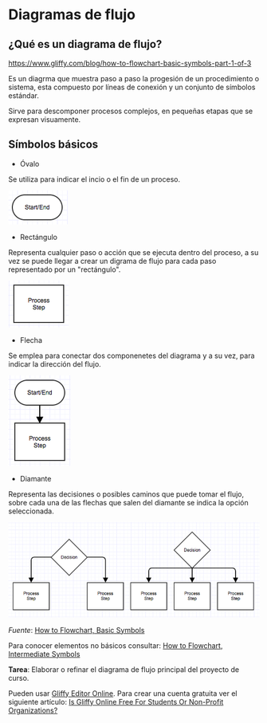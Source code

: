# Diagramas de flujo

## ¿Qué es un diagrama de flujo?

https://www.gliffy.com/blog/how-to-flowchart-basic-symbols-part-1-of-3

Es un diagrma que muestra paso a paso la progesión de un procedimiento o sistema, esta compuesto por líneas de conexión y un conjunto de símbolos estándar.

Sirve para descomponer procesos complejos, en pequeñas etapas que se expresan visuamente.

## Símbolos básicos

* Óvalo

Se utiliza para indicar el incio o el fin de un proceso.

![Flujo 1](https://raw.githubusercontent.com/daniels13ca/Ing_Software/master/images/Flujo1.webp)

* Rectángulo

Representa cualquier paso o acción que se ejecuta dentro del proceso, a su vez se puede llegar a crear un digrama de flujo para cada paso representado por un "rectángulo".

![Flujo 2](https://raw.githubusercontent.com/daniels13ca/Ing_Software/master/images/Flujo2.webp)

* Flecha

Se emplea para conectar dos componenetes del diagrama y a su vez, para indicar la dirección del flujo.

![Flujo 3](https://raw.githubusercontent.com/daniels13ca/Ing_Software/master/images/Flujo3.webp)

* Diamante

Representa las decisiones o posibles caminos que puede tomar el flujo, sobre cada una de las flechas que salen del diamante se indica la opción seleccionada.

![Flujo 4](https://raw.githubusercontent.com/daniels13ca/Ing_Software/master/images/Flujo4.webp)

*Fuente*: [How to Flowchart, Basic Symbols ](https://www.gliffy.com/blog/how-to-flowchart-basic-symbols-part-1-of-3)

Para conocer elementos no básicos consultar: [How to Flowchart, Intermediate Symbols](https://www.gliffy.com/blog/how-to-flowchart-intermediate-symbols-part-2-of-3?_ga=2.228145114.639248538.1556656561-2032736986.1554825395)

**Tarea**: Elaborar o refinar el diagrama de flujo principal del proyecto de curso.

Pueden usar [Gliffy Editor Online](https://go.gliffy.com/go/html5/launch?hsCtaTracking=57a4b16b-46e6-4890-9de4-b5dfb047d5dd%7C0ae87213-1405-4c2b-99b9-ca899f2e8672). Para crear una cuenta gratuita ver el siguiente artículo: [Is Gliffy Online Free For Students Or Non-Profit Organizations?](https://support.gliffy.com/hc/en-us/articles/217895678)

